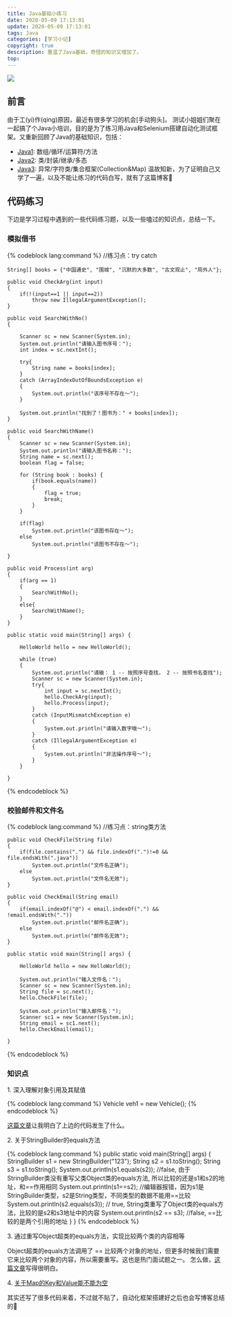 ```yaml
---
title: Java基础小练习
date: 2020-05-09 17:13:01
update: 2020-05-09 17:13:01
tags: Java
categories: [学习小记]
copyright: true
description: 重温了Java基础，奇怪的知识又增加了。
top:
---
```


<a href="https://sm.ms/image/hznIgy4mZYQ7Rwc" target="_blank"><img src="https://i.loli.net/2020/05/09/hznIgy4mZYQ7Rwc.png" ></a>

## 前言
由于工(yi)作(qing)原因，最近有很多学习的机会[手动狗头]。
测试小姐姐们聚在一起搞了个Java小培训，目的是为了练习用Java和Selenium搭建自动化测试框架。又重新回顾了Java的基础知识，包括：
- [Java1](https://www.imooc.com/learn/85): 数组/循环/运算符/方法
- [Java2](https://www.imooc.com/learn/124): 类/封装/继承/多态
- [Java3](https://www.imooc.com/learn/110): 异常/字符类/集合框架(Collection&Map)
温故知新，为了证明自己又学了一遍，以及不能让练习的代码白写，就有了这篇博客:see_no_evil:

## 代码练习

下边是学习过程中遇到的一些代码练习题，以及一些嗑过的知识点，总结一下。

### 模拟借书
{% codeblock lang:command %}
//练习点：try catch

    String[] books = {"中国通史", "围城", "沉默的大多数", "古文观止", "局外人"};

    public void CheckArg(int input)
    {
        if(!(input==1 || input==2))
            throw new IllegalArgumentException();
    }

    public void SearchWithNo()
    {

        Scanner sc = new Scanner(System.in);
        System.out.println("请输入图书序号：");
        int index = sc.nextInt();

        try{
            String name = books[index];
        }
        catch (ArrayIndexOutOfBoundsException e)
        {
            System.out.println("该序号不存在～");
        }

        System.out.println("找到了！图书为：" + books[index]);
    }

    public void SearchWithName()
    {
        Scanner sc = new Scanner(System.in);
        System.out.println("请输入图书名称：");
        String name = sc.next();
        boolean flag = false;

        for (String book : books) {
            if(book.equals(name))
            {
                flag = true;
                break;
            }
        }

        if(flag)
            System.out.println("该图书存在～");
        else
            System.out.println("该图书不存在～");

    }

    public void Process(int arg)
    {
        if(arg == 1)
        {
            SearchWithNo();
        }
        else{
            SearchWithName();
        }
    }

    public static void main(String[] args) {

        HelloWorld hello = new HelloWorld();

        while (true)
        {
            System.out.println("请输： 1 -- 按照序号查找， 2 -- 按照书名查找");
            Scanner sc = new Scanner(System.in);
            try{
                int input = sc.nextInt();
                hello.CheckArg(input);
                hello.Process(input);
            }
            catch (InputMismatchException e)
            {
                System.out.println("请输入数字哦～");
            }
            catch (IllegalArgumentException e)
            {
                System.out.println("非法操作序号～");
            }
        }

    }
{% endcodeblock %}

### 校验邮件和文件名

{% codeblock lang:command %}
 //练习点：string类方法

    public void CheckFile(String file)
    {
        if(file.contains(".") && file.indexOf(".")!=0 && file.endsWith(".java"))
            System.out.println("文件名正确");
        else
            System.out.println("文件名无效");
    }

    public void CheckEmail(String email)
    {
        if(email.indexOf("@") < email.indexOf(".") && !email.endsWith("."))
            System.out.println("邮件名正确");
        else
            System.out.println("邮件名无效");
    }

    public static void main(String[] args) {

        HelloWorld hello = new HelloWorld();

        System.out.println("输入文件名：");
        Scanner sc = new Scanner(System.in);
        String file = sc.next();
        hello.CheckFile(file);

        System.out.println("输入邮件名：");
        Scanner sc1 = new Scanner(System.in);
        String email = sc1.next();
        hello.CheckEmail(email);

    }
{% endcodeblock %}

### 知识点

<span id="inline-toc">1. </span>深入理解对象引用及其赋值

{% codeblock lang:command %}
Vehicle veh1 = new Vehicle();
{% endcodeblock %}

[这篇文章](https://www.cnblogs.com/focuschen/articles/2497768.html)让我明白了上边的代码发生了什么。

<span id="inline-toc">2. </span>关于StringBuilder的equals方法

{% codeblock lang:command %}
    public static void main(String[] args) {
        StringBuilder s1 = new StringBuilder("123");
        String s2 = s1.toString();
        String s3 = s1.toString();
        System.out.println(s1.equals(s2)); //false, 由于StringBuilder类没有重写父类Object类的equals方法, 所以比较的还是s1和s2的地址，和==作用相同
        System.out.println(s1==s2); //编辑器报错，因为s1是StringBuilder类型，s2是String类型，不同类型的数据不能用==比较
        System.out.println(s2.equals(s3)); // true, String类重写了Object类的equals方法，比较的是s2和s3地址中的内容
        System.out.println(s2 == s3); //false, ==比较的是两个引用的地址
    }
}
{% endcodeblock %}

<span id="inline-toc">3. </span>通过重写Object超类的equals方法，实现比较两个类的内容相等

Object超类的equals方法调用了 == 比较两个对象的地址，但更多时候我们需要它来比较两个对象的内容，所以需要重写。这也是热门面试题之一。
怎么做，[这篇文章](https://blog.csdn.net/javazejian/article/details/51348320)写得很明白。

<span id="inline-toc">4. </span>[关于Map的Key和Value能不能为空](https://blog.csdn.net/ceovip/article/details/52963285)

其实还写了很多代码来着，不过就不贴了，自动化框架搭建好之后也会写博客总结的:muscle:


